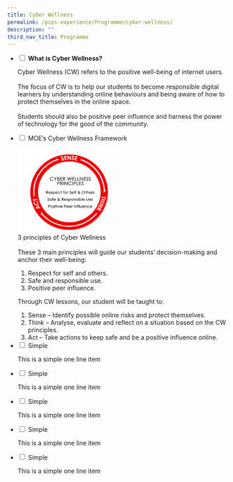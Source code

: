 ```yaml
---
title: Cyber Wellness
permalink: /pcps-experience/Programme/cyber-wellness/
description: ""
third_nav_title: Programme
---
```

<ul class="jekyllcodex_accordion">
  <li>
    <input type="checkbox" id="accordion1">
		<label for="accordion1"><b>What is Cyber Wellness?</b></label>
    <div>
      <p>Cyber Wellness (CW) refers to the positive well-being of internet users.<br><br>The focus of CW is to help our students to become responsible digital learners by understanding online behaviours and being aware of how to protect themselves in the online space.<br><br>Students should also be positive peer influence and harness the power of technology for the good of the community. </p>
    </div>
	</li>  
  <li>
    <input type="checkbox" id="accordion2">
    <label for="accordion2">MOE’s Cyber Wellness Framework</label>
    <div>
      <p><img src="/images/CW1.png" 
     style="width:45%"><br>3 principles of Cyber Wellness<br><br>These 3 main principles will guide our students’ decision-making and anchor their well-being:</p>
			<ol>
				<li>Respect for self and others.</li>
				<li>Safe and responsible use.</li>
				<li>Positive peer influence.</li>
			</ol>
			<p>Through CW lessons, our student will be taught to:</p>
			<ol>
				<li>Sense – Identify possible online risks and protect themselves.</li>
				<li>Think – Analyse, evaluate and reflect on a situation based on the CW principles.</li>
				<li>Act – Take actions to keep safe and be a positive influence online.</li>
			</ol>
    </div>
	</li>  
	<li>
    <input type="checkbox" id="accordion3">
    <label for="accordion3">Simple</label>
    <div>
      <p>This is a simple one line item</p>
    </div>
	</li>
	<li>
    <input type="checkbox" id="accordion4">
    <label for="accordion4">Simple</label>
    <div>
      <p>This is a simple one line item</p>
    </div>
	</li>  
	<li>
    <input type="checkbox" id="accordion5">
    <label for="accordion5">Simple</label>
    <div>
      <p>This is a simple one line item</p>
    </div>
	</li> 
	<li>
    <input type="checkbox" id="accordion6">
    <label for="accordion6">Simple</label>
    <div>
      <p>This is a simple one line item</p>
    </div>
	</li>
	<li>
    <input type="checkbox" id="accordion7">
    <label for="accordion7">Simple</label>
    <div>
      <p>This is a simple one line item</p>
    </div>
	</li>  
</ul>
